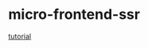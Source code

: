 # micro-frontend-ssr
[tutorial](https://medium.com/@_rchaves_/building-microfrontends-part-i-creating-small-apps-710d709b48b7)
